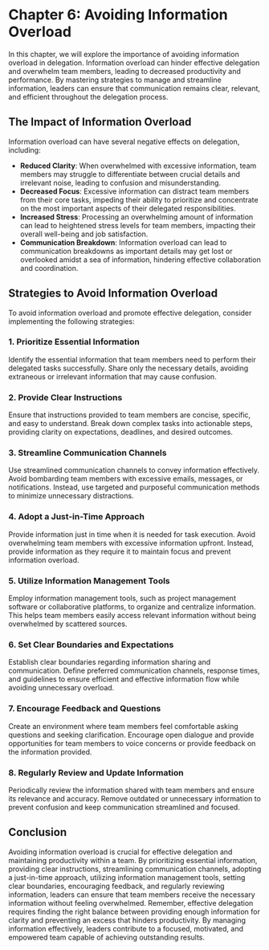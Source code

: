 Chapter 6: Avoiding Information Overload
========================================

In this chapter, we will explore the importance of avoiding information overload in delegation. Information overload can hinder effective delegation and overwhelm team members, leading to decreased productivity and performance. By mastering strategies to manage and streamline information, leaders can ensure that communication remains clear, relevant, and efficient throughout the delegation process.

The Impact of Information Overload
----------------------------------

Information overload can have several negative effects on delegation, including:

* **Reduced Clarity**: When overwhelmed with excessive information, team members may struggle to differentiate between crucial details and irrelevant noise, leading to confusion and misunderstanding.
* **Decreased Focus**: Excessive information can distract team members from their core tasks, impeding their ability to prioritize and concentrate on the most important aspects of their delegated responsibilities.
* **Increased Stress**: Processing an overwhelming amount of information can lead to heightened stress levels for team members, impacting their overall well-being and job satisfaction.
* **Communication Breakdown**: Information overload can lead to communication breakdowns as important details may get lost or overlooked amidst a sea of information, hindering effective collaboration and coordination.

Strategies to Avoid Information Overload
----------------------------------------

To avoid information overload and promote effective delegation, consider implementing the following strategies:

### 1. Prioritize Essential Information

Identify the essential information that team members need to perform their delegated tasks successfully. Share only the necessary details, avoiding extraneous or irrelevant information that may cause confusion.

### 2. Provide Clear Instructions

Ensure that instructions provided to team members are concise, specific, and easy to understand. Break down complex tasks into actionable steps, providing clarity on expectations, deadlines, and desired outcomes.

### 3. Streamline Communication Channels

Use streamlined communication channels to convey information effectively. Avoid bombarding team members with excessive emails, messages, or notifications. Instead, use targeted and purposeful communication methods to minimize unnecessary distractions.

### 4. Adopt a Just-in-Time Approach

Provide information just in time when it is needed for task execution. Avoid overwhelming team members with excessive information upfront. Instead, provide information as they require it to maintain focus and prevent information overload.

### 5. Utilize Information Management Tools

Employ information management tools, such as project management software or collaborative platforms, to organize and centralize information. This helps team members easily access relevant information without being overwhelmed by scattered sources.

### 6. Set Clear Boundaries and Expectations

Establish clear boundaries regarding information sharing and communication. Define preferred communication channels, response times, and guidelines to ensure efficient and effective information flow while avoiding unnecessary overload.

### 7. Encourage Feedback and Questions

Create an environment where team members feel comfortable asking questions and seeking clarification. Encourage open dialogue and provide opportunities for team members to voice concerns or provide feedback on the information provided.

### 8. Regularly Review and Update Information

Periodically review the information shared with team members and ensure its relevance and accuracy. Remove outdated or unnecessary information to prevent confusion and keep communication streamlined and focused.

Conclusion
----------

Avoiding information overload is crucial for effective delegation and maintaining productivity within a team. By prioritizing essential information, providing clear instructions, streamlining communication channels, adopting a just-in-time approach, utilizing information management tools, setting clear boundaries, encouraging feedback, and regularly reviewing information, leaders can ensure that team members receive the necessary information without feeling overwhelmed. Remember, effective delegation requires finding the right balance between providing enough information for clarity and preventing an excess that hinders productivity. By managing information effectively, leaders contribute to a focused, motivated, and empowered team capable of achieving outstanding results.

